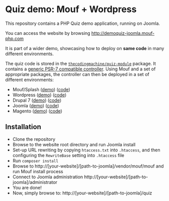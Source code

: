 Quiz demo: Mouf + Wordpress
===========================

This repository contains a PHP Quiz demo application, running on Joomla.

You can access the website by browsing http://demoquiz-joomla.mouf-php.com

It is part of a wider demo, showcasing how to deploy on **same code** in many different environments.

The quiz code is stored in the [`thecodingmachine/quiz-module`](https://github.com/thecodingmachine/quiz-module) package.
It contains a [generic PSR-7 compatible controller](https://github.com/thecodingmachine/quiz-module/blob/master/src/Controllers/QuizController.php).
Using Mouf and a set of appropriate packages, the controller can then be deployed in a set of different environments:

- Mouf/Splash ([demo](http://demoquiz.mouf-php.com/)) ([code](https://github.com/thecodingmachine/quiz-demo-standalone))
- Wordpress ([demo](http://demoquiz-wordpress.mouf-php.com/)) ([code](https://github.com/thecodingmachine/quiz-demo-wordpress))
- Drupal 7 ([demo](http://demoquiz-drupal.mouf-php.com/)) ([code](https://github.com/thecodingmachine/quiz-demo-drupal))
- Joomla ([demo](http://demoquiz-joomla.mouf-php.com/)) ([code](https://github.com/thecodingmachine/quiz-demo-joomla))
- Magento ([demo](http://demoquiz-magento.mouf-php.com/)) ([code](https://github.com/thecodingmachine/quiz-demo-magento))

Installation
------------

- Clone the repository
- Browse to the website root directory and run Joomla install
- Set-up URL rewriting by copying `htaccess.txt` into `.htaccess`, and then configuring the `RewriteBase` setting into 
  `.htaccess` file
- Run `composer install`
- Browse to http://[your-website]/[path-to-joomla]/vendor/mouf/mouf and run Mouf install process
- Connect to Joomla administration http://[your-website]/[path-to-joomla]/administrator
- You are done!
- Now, simply browse to: http://[your-website]/[path-to-joomla]/quiz
